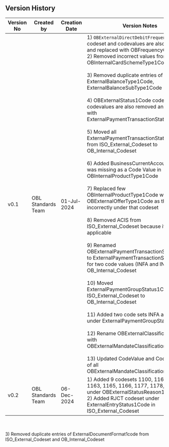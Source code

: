 ## **Version History**

| Version No 	| Created by         	| Creation Date 	| Version Notes                                                                                                                                                                                                                                                                                                                                                                                                                                                                                                                                                                                                                                                                                                                                                                                                                                                                                                                                                                                                                                                                                                                                                                                                                                                                                                                                                                            	|
|------------	|--------------------	|---------------	|------------------------------------------------------------------------------------------------------------------------------------------------------------------------------------------------------------------------------------------------------------------------------------------------------------------------------------------------------------------------------------------------------------------------------------------------------------------------------------------------------------------------------------------------------------------------------------------------------------------------------------------------------------------------------------------------------------------------------------------------------------------------------------------------------------------------------------------------------------------------------------------------------------------------------------------------------------------------------------------------------------------------------------------------------------------------------------------------------------------------------------------------------------------------------------------------------------------------------------------------------------------------------------------------------------------------------------------------------------------------------------------	|
| v0.1       	| OBL Standards Team 	| 01-Jul-2024   	| 1) <code>OBExternalDirectDebitFrequency1Code</code> codeset and codevalues are also removed and replaced with OBFrequency6Code<br>2) Removed incorrect values from OBInternalCardSchemeType1Codes<br><br>3) Removed duplicate entries of ExternalBalanceType1Code, ExternalBalanceSubType1Code<br><br>4) OBExternalStatus1Code codeset and codevalues are also removed and replaced with ExternalPaymentTransactionStatus1Code<br><br>5) Moved all ExternalPaymentTransactionStatus1Code from ISO_External_Codeset to OB_Internal_Codeset<br><br>6) Added BusinessCurrentAccount which was missing as a Code Value in OBInternalProductType1Code<br><br>7) Replaced few OBInternalProductType1Code with OBExternalOfferType1Code as they were incorrectly under that codeset<br><br>8) Removed ACIS from ISO_External_Codeset because it is not applicable<br><br>9) Renamed OBExternalPaymentTransactionStatus1Code to ExternalPaymentTransactionStatus1Code for two code values (INFA and INCO) in OB_Internal_Codeset<br><br>10) Moved ExternalPaymentGroupStatus1Code from ISO_External_Codeset to OB_Internal_Codeset <br><br>11) Added two code sets INFA and INCO under ExternalPaymentGroupStatus1Code<br><br>12) Rename OBExternalClassification1Code with OBExternalMandateClassification1Code<br><br>13) Updated CodeValue and CodeDefinition of all OBExternalMandateClassification1Code" 	|
| v0.2       	| OBL Standards Team 	| 06-Dec-2024   	| 1) Added 9 codesets 1100, 1161, 1162, 1163, 1165, 1166, 1177, 1178, 1180 under OBExternalStatusReason1Code<br>2) Added RJCT codeset under ExternalEntryStatus1Code in ISO_External_Codeset
<br><br>3) Removed duplicate entries of ExternalDocumentFormat1code from ISO_External_Codeset and OB_Internal_Codeset<br><br>